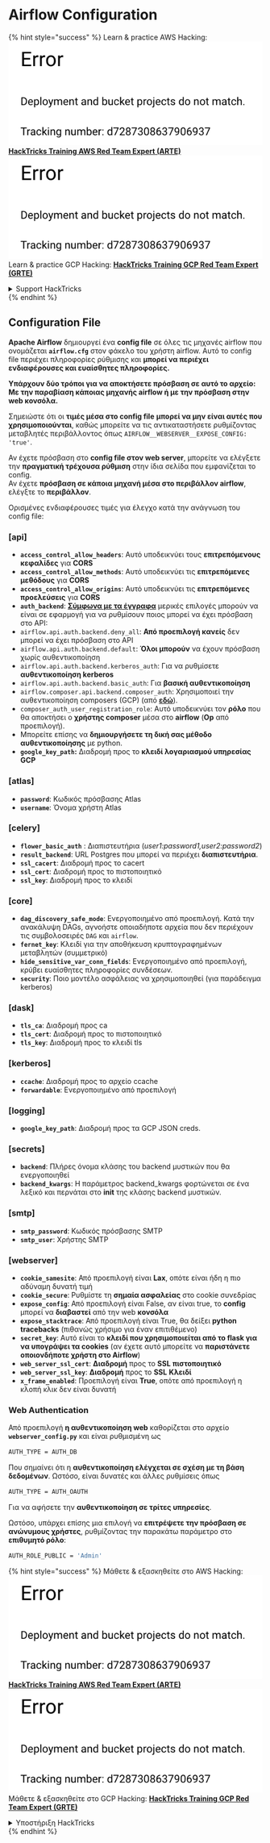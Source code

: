 # Airflow Configuration

{% hint style="success" %}
Learn & practice AWS Hacking:<img src="../../.gitbook/assets/image (1) (1).png" alt="" data-size="line">[**HackTricks Training AWS Red Team Expert (ARTE)**](https://training.hacktricks.xyz/courses/arte)<img src="../../.gitbook/assets/image (1) (1).png" alt="" data-size="line">\
Learn & practice GCP Hacking: <img src="../../.gitbook/assets/image (2).png" alt="" data-size="line">[**HackTricks Training GCP Red Team Expert (GRTE)**<img src="../../.gitbook/assets/image (2).png" alt="" data-size="line">](https://training.hacktricks.xyz/courses/grte)

<details>

<summary>Support HackTricks</summary>

* Check the [**subscription plans**](https://github.com/sponsors/carlospolop)!
* **Join the** 💬 [**Discord group**](https://discord.gg/hRep4RUj7f) or the [**telegram group**](https://t.me/peass) or **follow** us on **Twitter** 🐦 [**@hacktricks\_live**](https://twitter.com/hacktricks\_live)**.**
* **Share hacking tricks by submitting PRs to the** [**HackTricks**](https://github.com/carlospolop/hacktricks) and [**HackTricks Cloud**](https://github.com/carlospolop/hacktricks-cloud) github repos.

</details>
{% endhint %}

## Configuration File

**Apache Airflow** δημιουργεί ένα **config file** σε όλες τις μηχανές airflow που ονομάζεται **`airflow.cfg`** στον φάκελο του χρήστη airflow. Αυτό το config file περιέχει πληροφορίες ρύθμισης και **μπορεί να περιέχει ενδιαφέρουσες και ευαίσθητες πληροφορίες.**

**Υπάρχουν δύο τρόποι για να αποκτήσετε πρόσβαση σε αυτό το αρχείο: Με την παραβίαση κάποιας μηχανής airflow ή με την πρόσβαση στην web κονσόλα.**

Σημειώστε ότι οι **τιμές μέσα στο config file** **μπορεί να μην είναι αυτές που χρησιμοποιούνται**, καθώς μπορείτε να τις αντικαταστήσετε ρυθμίζοντας μεταβλητές περιβάλλοντος όπως `AIRFLOW__WEBSERVER__EXPOSE_CONFIG: 'true'`.

Αν έχετε πρόσβαση στο **config file στον web server**, μπορείτε να ελέγξετε την **πραγματική τρέχουσα ρύθμιση** στην ίδια σελίδα που εμφανίζεται το config.\
Αν έχετε **πρόσβαση σε κάποια μηχανή μέσα στο περιβάλλον airflow**, ελέγξτε το **περιβάλλον**.

Ορισμένες ενδιαφέρουσες τιμές για έλεγχο κατά την ανάγνωση του config file:

### \[api]

* **`access_control_allow_headers`**: Αυτό υποδεικνύει τους **επιτρεπόμενους** **κεφαλίδες** για **CORS**
* **`access_control_allow_methods`**: Αυτό υποδεικνύει τις **επιτρεπόμενες μεθόδους** για **CORS**
* **`access_control_allow_origins`**: Αυτό υποδεικνύει τις **επιτρεπόμενες προελεύσεις** για **CORS**
* **`auth_backend`**: [**Σύμφωνα με τα έγγραφα**](https://airflow.apache.org/docs/apache-airflow/stable/security/api.html) μερικές επιλογές μπορούν να είναι σε εφαρμογή για να ρυθμίσουν ποιος μπορεί να έχει πρόσβαση στο API:
* `airflow.api.auth.backend.deny_all`: **Από προεπιλογή κανείς** δεν μπορεί να έχει πρόσβαση στο API
* `airflow.api.auth.backend.default`: **Όλοι μπορούν** να έχουν πρόσβαση χωρίς αυθεντικοποίηση
* `airflow.api.auth.backend.kerberos_auth`: Για να ρυθμίσετε **αυθεντικοποίηση kerberos**
* `airflow.api.auth.backend.basic_auth`: Για **βασική αυθεντικοποίηση**
* `airflow.composer.api.backend.composer_auth`: Χρησιμοποιεί την αυθεντικοποίηση composers (GCP) (από [**εδώ**](https://cloud.google.com/composer/docs/access-airflow-api)).
* `composer_auth_user_registration_role`: Αυτό υποδεικνύει τον **ρόλο** που θα αποκτήσει ο **χρήστης composer** μέσα στο **airflow** (**Op** από προεπιλογή).
* Μπορείτε επίσης να **δημιουργήσετε τη δική σας μέθοδο αυθεντικοποίησης** με python.
* **`google_key_path`:** Διαδρομή προς το **κλειδί λογαριασμού υπηρεσίας GCP**

### **\[atlas]**

* **`password`**: Κωδικός πρόσβασης Atlas
* **`username`**: Όνομα χρήστη Atlas

### \[celery]

* **`flower_basic_auth`** : Διαπιστευτήρια (_user1:password1,user2:password2_)
* **`result_backend`**: URL Postgres που μπορεί να περιέχει **διαπιστευτήρια**.
* **`ssl_cacert`**: Διαδρομή προς το cacert
* **`ssl_cert`**: Διαδρομή προς το πιστοποιητικό
* **`ssl_key`**: Διαδρομή προς το κλειδί

### \[core]

* **`dag_discovery_safe_mode`**: Ενεργοποιημένο από προεπιλογή. Κατά την ανακάλυψη DAGs, αγνοήστε οποιαδήποτε αρχεία που δεν περιέχουν τις συμβολοσειρές `DAG` και `airflow`.
* **`fernet_key`**: Κλειδί για την αποθήκευση κρυπτογραφημένων μεταβλητών (συμμετρικό)
* **`hide_sensitive_var_conn_fields`**: Ενεργοποιημένο από προεπιλογή, κρύβει ευαίσθητες πληροφορίες συνδέσεων.
* **`security`**: Ποιο μοντέλο ασφάλειας να χρησιμοποιηθεί (για παράδειγμα kerberos)

### \[dask]

* **`tls_ca`**: Διαδρομή προς ca
* **`tls_cert`**: Διαδρομή προς το πιστοποιητικό
* **`tls_key`**: Διαδρομή προς το κλειδί tls

### \[kerberos]

* **`ccache`**: Διαδρομή προς το αρχείο ccache
* **`forwardable`**: Ενεργοποιημένο από προεπιλογή

### \[logging]

* **`google_key_path`**: Διαδρομή προς τα GCP JSON creds.

### \[secrets]

* **`backend`**: Πλήρες όνομα κλάσης του backend μυστικών που θα ενεργοποιηθεί
* **`backend_kwargs`**: Η παράμετρος backend\_kwargs φορτώνεται σε ένα λεξικό και περνάται στο **init** της κλάσης backend μυστικών.

### \[smtp]

* **`smtp_password`**: Κωδικός πρόσβασης SMTP
* **`smtp_user`**: Χρήστης SMTP

### \[webserver]

* **`cookie_samesite`**: Από προεπιλογή είναι **Lax**, οπότε είναι ήδη η πιο αδύναμη δυνατή τιμή
* **`cookie_secure`**: Ρυθμίστε τη **σημαία ασφαλείας** στο cookie συνεδρίας
* **`expose_config`**: Από προεπιλογή είναι False, αν είναι true, το **config** μπορεί να **διαβαστεί** από την web **κονσόλα**
* **`expose_stacktrace`**: Από προεπιλογή είναι True, θα δείξει **python tracebacks** (πιθανώς χρήσιμο για έναν επιτιθέμενο)
* **`secret_key`**: Αυτό είναι το **κλειδί που χρησιμοποιείται από το flask για να υπογράψει τα cookies** (αν έχετε αυτό μπορείτε να **παριστάνετε οποιονδήποτε χρήστη στο Airflow**)
* **`web_server_ssl_cert`**: **Διαδρομή** προς το **SSL** **πιστοποιητικό**
* **`web_server_ssl_key`**: **Διαδρομή** προς το **SSL** **Κλειδί**
* **`x_frame_enabled`**: Προεπιλογή είναι **True**, οπότε από προεπιλογή η κλοπή κλικ δεν είναι δυνατή

### Web Authentication

Από προεπιλογή **η αυθεντικοποίηση web** καθορίζεται στο αρχείο **`webserver_config.py`** και είναι ρυθμισμένη ως
```bash
AUTH_TYPE = AUTH_DB
```
Που σημαίνει ότι η **αυθεντικοποίηση ελέγχεται σε σχέση με τη βάση δεδομένων**. Ωστόσο, είναι δυνατές και άλλες ρυθμίσεις όπως
```bash
AUTH_TYPE = AUTH_OAUTH
```
Για να αφήσετε την **αυθεντικοποίηση σε τρίτες υπηρεσίες**.

Ωστόσο, υπάρχει επίσης μια επιλογή να **επιτρέψετε την πρόσβαση σε ανώνυμους χρήστες**, ρυθμίζοντας την παρακάτω παράμετρο στο **επιθυμητό ρόλο**:
```bash
AUTH_ROLE_PUBLIC = 'Admin'
```
{% hint style="success" %}
Μάθετε & εξασκηθείτε στο AWS Hacking:<img src="../../.gitbook/assets/image (1) (1).png" alt="" data-size="line">[**HackTricks Training AWS Red Team Expert (ARTE)**](https://training.hacktricks.xyz/courses/arte)<img src="../../.gitbook/assets/image (1) (1).png" alt="" data-size="line">\
Μάθετε & εξασκηθείτε στο GCP Hacking: <img src="../../.gitbook/assets/image (2).png" alt="" data-size="line">[**HackTricks Training GCP Red Team Expert (GRTE)**<img src="../../.gitbook/assets/image (2).png" alt="" data-size="line">](https://training.hacktricks.xyz/courses/grte)

<details>

<summary>Υποστήριξη HackTricks</summary>

* Ελέγξτε τα [**σχέδια συνδρομής**](https://github.com/sponsors/carlospolop)!
* **Εγγραφείτε στο** 💬 [**Discord group**](https://discord.gg/hRep4RUj7f) ή στο [**telegram group**](https://t.me/peass) ή **ακολουθήστε** μας στο **Twitter** 🐦 [**@hacktricks\_live**](https://twitter.com/hacktricks\_live)**.**
* **Μοιραστείτε κόλπα hacking υποβάλλοντας PRs στα** [**HackTricks**](https://github.com/carlospolop/hacktricks) και [**HackTricks Cloud**](https://github.com/carlospolop/hacktricks-cloud) github repos.

</details>
{% endhint %}

